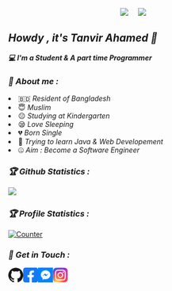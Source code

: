 <!-- Github README -->
<p align="center"><a href="https://github.com/codathron-tanvir">
<img height="165" src="https://github-readme-stats.vercel.app/api?username=codathron-tanvir&show_icons=true&include_all_commits=true&theme=react&cache_seconds=3200&hide_border=true" /></a>
&nbsp;&nbsp;&nbsp;
<a href="https://github.com/codathron-tanvir"><img src="https://github-readme-stats.vercel.app/api/top-langs/?username=codathron-tanvir&layout=compact&theme=react&hide_border=true" />
</a></p>

<h2><b><i>Howdy , it's Tanvir Ahamed 👋</i></b></h2>
<b><i>💻 I'm a Student & A part time Programmer</i></b>

<h3><b><i>🤠 About me :</i></b></h3>
<li> 🇧🇩 <i>Resident of Bangladesh</i></li>
<li> 😇 <i>Muslim</i></li>
<li> 😐 <i>Studying at Kindergarten</i></li>
<li> 😪 <i>Love Sleeping</i></li>
<li> 💔 <i>Born Single</i></li>
<li> 🐍 <i>Trying to learn Java & Web Developement</i></li>
<li> 🤐 <i>Aim : Become a Software Engineer</i></li>


<h3><b><i>🏆 Github Statistics :</i></b></h3>
<a href="https://github.com/codathron-tanvir"><img width=550 src="https://github-profile-trophy.vercel.app/?username=codathron-tanvir&theme=dracula&no-frame=true&title=Followers,Stars,Commit,Repository,Issues"/></a>

<h3><b><i>🏆 Profile Statistics :</i></b></h3>
<a href="https://github.com/codathron-tanvir"><img height="25" title="Counter" src="https://komarev.com/ghpvc/?username=codathron-tanvir&color=blueviolet&style=flat-square"></a>

<h3><b><i>📡 Get in Touch :</i></b></h3>
<a href="https://github.com/codathron-tanvir"><img align="left" title="Github" alt="Github" width="30px" src="github.png" /></a>
<a href="https://www.facebook.com/atanvir.dev"><img align="left" title="Facebook" alt="Facebook" width="30px" src="facebook.png" /></a>
<a href="https://www.instagram.com/codathron_tanvir/"><img align="left" title="Messenger" alt="Messenger" width="30px" src="messenger.png" /></a>
<a href="https://www.instagram.com/codathron_tanvir/"><img align="left" title="Instagram" alt="Instagram" width="30px" src="instagram.png" /></a>


